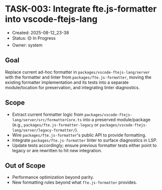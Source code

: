 # TASK-003: Integrate fte.js-formatter into vscode-ftejs-lang

- Created: 2025-08-12_23-38
- Status: 🟡 In Progress
- Owner: system

## Goal
Replace current ad-hoc formatter in `packages/vscode-ftejs-lang/server` with the formatter and linter from `packages/fte.js-formatter`, moving the existing formatter implementation and its tests into a separate module/location for preservation, and integrating linter diagnostics.

## Scope
- Extract current formatter logic from `packages/vscode-ftejs-lang/server/src/formatterCore.ts` into a preserved module/package (e.g., `packages/fte.js-formatter-legacy` or `packages/vscode-ftejs-lang/server/legacy-formatter/`).
- Wire `packages/fte.js-formatter`'s public API to provide formatting.
- Integrate `packages/fte.js-formatter` linter to surface diagnostics in LSP.
- Update tests accordingly; ensure previous formatter tests either point to legacy or are rewritten to hit new integration.

## Out of Scope
- Performance optimization beyond parity.
- New formatting rules beyond what `fte.js-formatter` provides.
